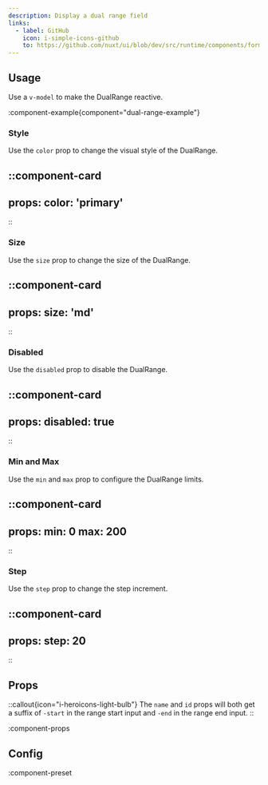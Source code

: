 ```yaml
---
description: Display a dual range field
links:
  - label: GitHub
    icon: i-simple-icons-github
    to: https://github.com/nuxt/ui/blob/dev/src/runtime/components/forms/DualRange.vue
---
```


## Usage

Use a `v-model` to make the DualRange reactive.

:component-example{component="dual-range-example"}

### Style

Use the `color` prop to change the visual style of the DualRange.

::component-card
---
props:
  color: 'primary'
---
::

### Size

Use the `size` prop to change the size of the DualRange.

::component-card
---
props:
  size: 'md'
---
::

### Disabled

Use the `disabled` prop to disable the DualRange.

::component-card
---
props:
  disabled: true
---
::

### Min and Max

Use the `min` and `max` prop to configure the DualRange limits.

::component-card
---
props:
  min: 0
  max: 200
---
::

### Step

Use the `step` prop to change the step increment.

::component-card
---
props:
  step: 20
---
::

## Props

::callout{icon="i-heroicons-light-bulb"}
  The `name` and `id` props will both get a suffix of `-start` in the range start input and `-end` in the range end input.
::

:component-props

## Config

:component-preset
